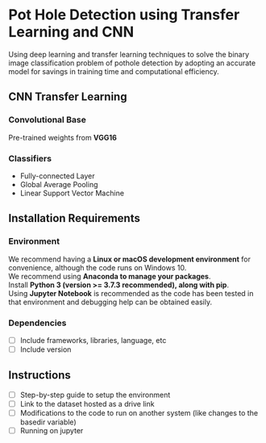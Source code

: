 # Pot Hole Detection using Transfer Learning and CNN
Using deep learning and transfer learning techniques to solve the binary image classification problem of pothole detection by adopting an accurate model for savings in training time and computational efficiency.

## CNN Transfer Learning
### Convolutional Base
Pre-trained weights from **VGG16**

### Classifiers
  - Fully-connected Layer
  - Global Average Pooling
  - Linear Support Vector Machine

## Installation Requirements
### Environment
We recommend having a **Linux or macOS development environment** for convenience, although the code runs on Windows 10.<br>We recommend using **Anaconda to manage your packages**.<br>Install **Python 3 (version >= 3.7.3 recommended), along with pip**.<br>Using **Jupyter Notebook** is recommended as the code has been tested in that environment and debugging help can be obtained easily.

### Dependencies
- [ ] Include frameworks, libraries, language, etc
- [ ] Include version

## Instructions
- [ ] Step-by-step guide to setup the environment
- [ ] Link to the dataset hosted as a drive link
- [ ] Modifications to the code to run on another system (like changes to the basedir variable)
- [ ] Running on jupyter
